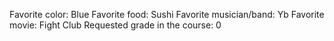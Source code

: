 Favorite color: Blue
Favorite food: Sushi
Favorite musician/band: Yb
Favorite movie: Fight Club
Requested grade in the course: 0
